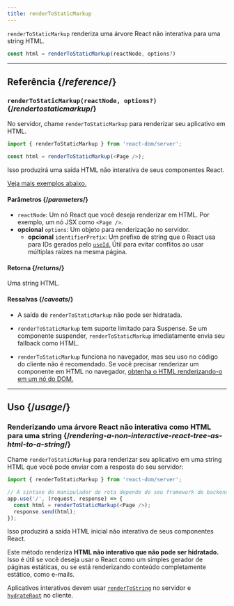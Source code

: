 ```yaml
---
title: renderToStaticMarkup
---
```


<Intro>

`renderToStaticMarkup` renderiza uma árvore React não interativa para uma string HTML.

```js
const html = renderToStaticMarkup(reactNode, options?)
```

</Intro>

<InlineToc />

---

## Referência {/*reference*/}

### `renderToStaticMarkup(reactNode, options?)` {/*rendertostaticmarkup*/}

No servidor, chame `renderToStaticMarkup` para renderizar seu aplicativo em HTML.

```js
import { renderToStaticMarkup } from 'react-dom/server';

const html = renderToStaticMarkup(<Page />);
```

Isso produzirá uma saída HTML não interativa de seus componentes React.

[Veja mais exemplos abaixo.](#usage)

#### Parâmetros {/*parameters*/}

* `reactNode`: Um nó React que você deseja renderizar em HTML. Por exemplo, um nó JSX como `<Page />`.
* **opcional** `options`: Um objeto para renderização no servidor.
  * **opcional** `identifierPrefix`: Um prefixo de string que o React usa para IDs gerados pelo [`useId`.](/reference/react/useId) Útil para evitar conflitos ao usar múltiplas raízes na mesma página.

#### Retorna {/*returns*/}

Uma string HTML.

#### Ressalvas {/*caveats*/}

* A saída de `renderToStaticMarkup` não pode ser hidratada.

* `renderToStaticMarkup` tem suporte limitado para Suspense. Se um componente suspender, `renderToStaticMarkup` imediatamente envia seu fallback como HTML.

* `renderToStaticMarkup` funciona no navegador, mas seu uso no código do cliente não é recomendado. Se você precisar renderizar um componente em HTML no navegador, [obtenha o HTML renderizando-o em um nó do DOM.](/reference/react-dom/server/renderToString#removing-rendertostring-from-the-client-code)

---

## Uso {/*usage*/}

### Renderizando uma árvore React não interativa como HTML para uma string {/*rendering-a-non-interactive-react-tree-as-html-to-a-string*/}

Chame `renderToStaticMarkup` para renderizar seu aplicativo em uma string HTML que você pode enviar com a resposta do seu servidor:

```js {5-6}
import { renderToStaticMarkup } from 'react-dom/server';

// A sintaxe do manipulador de rota depende do seu framework de backend
app.use('/', (request, response) => {
  const html = renderToStaticMarkup(<Page />);
  response.send(html);
});
```

Isso produzirá a saída HTML inicial não interativa de seus componentes React.

<Pitfall>

Este método renderiza **HTML não interativo que não pode ser hidratado.** Isso é útil se você deseja usar o React como um simples gerador de páginas estáticas, ou se está renderizando conteúdo completamente estático, como e-mails.

Aplicativos interativos devem usar [`renderToString`](/reference/react-dom/server/renderToString) no servidor e [`hydrateRoot`](/reference/react-dom/client/hydrateRoot) no cliente.

</Pitfall>